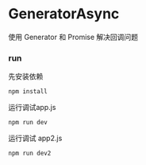 # GeneratorAsync
使用 Generator 和 Promise 解决回调问题

### run
先安装依赖
```
npm install 
```
运行调试app.js
```
npm run dev
```
运行调试 app2.js
```
npm run dev2
```
